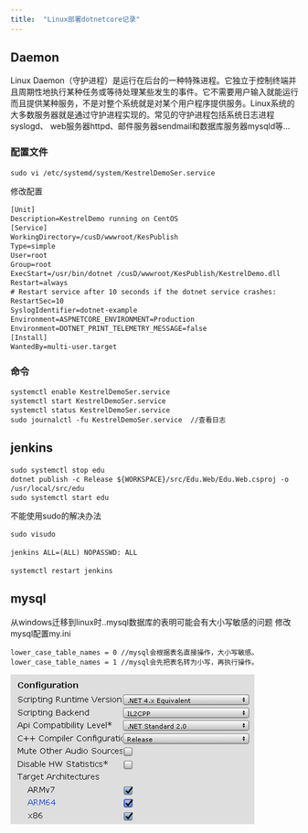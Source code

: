 ```yaml
---
title:  "Linux部署dotnetcore记录"
---
```

## Daemon
Linux Daemon（守护进程）是运行在后台的一种特殊进程。它独立于控制终端并且周期性地执行某种任务或等待处理某些发生的事件。它不需要用户输入就能运行而且提供某种服务，不是对整个系统就是对某个用户程序提供服务。Linux系统的大多数服务器就是通过守护进程实现的。常见的守护进程包括系统日志进程syslogd、 web服务器httpd、邮件服务器sendmail和数据库服务器mysqld等...

### 配置文件
```
sudo vi /etc/systemd/system/KestrelDemoSer.service
```
修改配置
```
[Unit]
Description=KestrelDemo running on CentOS
[Service]
WorkingDirectory=/cusD/wwwroot/KesPublish
Type=simple
User=root
Group=root
ExecStart=/usr/bin/dotnet /cusD/wwwroot/KesPublish/KestrelDemo.dll
Restart=always
# Restart service after 10 seconds if the dotnet service crashes:
RestartSec=10
SyslogIdentifier=dotnet-example
Environment=ASPNETCORE_ENVIRONMENT=Production
Environment=DOTNET_PRINT_TELEMETRY_MESSAGE=false
[Install]
WantedBy=multi-user.target

```

### 命令
```
systemctl enable KestrelDemoSer.service
systemctl start KestrelDemoSer.service
systemctl status KestrelDemoSer.service
sudo journalctl -fu KestrelDemoSer.service  //查看日志
```

## jenkins
```
sudo systemctl stop edu
dotnet publish -c Release ${WORKSPACE}/src/Edu.Web/Edu.Web.csproj -o /usr/local/src/edu
sudo systemctl start edu
```

不能使用sudo的解决办法

```
sudo visudo

jenkins ALL=(ALL) NOPASSWD: ALL

systemctl restart jenkins

```

## mysql 
从windows迁移到linux时..mysql数据库的表明可能会有大小写敏感的问题
修改mysql配置my.ini
```
lower_case_table_names = 0 //mysql会根据表名直接操作，大小写敏感。 
lower_case_table_names = 1 //mysql会先把表名转为小写，再执行操作。 
```

![](assets/images/2019/2019-06-20-04-36-07.png)